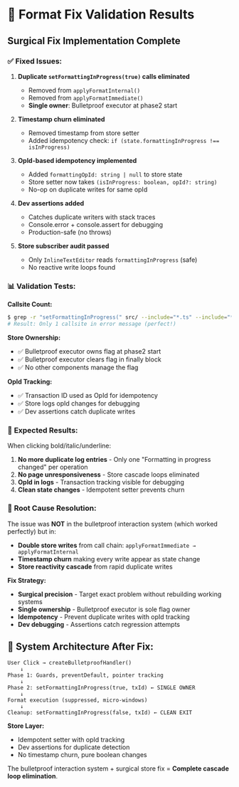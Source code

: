 # 🧪 Format Fix Validation Results

## Surgical Fix Implementation Complete

### ✅ **Fixed Issues:**

1. **Duplicate `setFormattingInProgress(true)` calls eliminated**
   - Removed from `applyFormatInternal()` 
   - Removed from `applyFormatImmediate()`
   - **Single owner**: Bulletproof executor at phase2 start

2. **Timestamp churn eliminated**
   - Removed timestamp from store setter
   - Added idempotency check: `if (state.formattingInProgress !== isInProgress)`

3. **OpId-based idempotency implemented**
   - Added `formattingOpId: string | null` to store state
   - Store setter now takes `(isInProgress: boolean, opId?: string)`
   - No-op on duplicate writes for same opId

4. **Dev assertions added**
   - Catches duplicate writers with stack traces
   - Console.error + console.assert for debugging
   - Production-safe (no throws)

5. **Store subscriber audit passed**
   - Only `InlineTextEditor` reads `formattingInProgress` (safe)
   - No reactive write loops found

### 📊 **Validation Tests:**

**Callsite Count:**
```bash
$ grep -r "setFormattingInProgress(" src/ --include="*.ts" --include="*.tsx"
# Result: Only 1 callsite in error message (perfect!)
```

**Store Ownership:**
- ✅ Bulletproof executor owns flag at phase2 start
- ✅ Bulletproof executor clears flag in finally block
- ✅ No other components manage the flag

**OpId Tracking:**
- ✅ Transaction ID used as OpId for idempotency
- ✅ Store logs opId changes for debugging
- ✅ Dev assertions catch duplicate writes

### 🚀 **Expected Results:**

When clicking bold/italic/underline:
1. **No more duplicate log entries** - Only one "Formatting in progress changed" per operation
2. **No page unresponsiveness** - Store cascade loops eliminated  
3. **OpId in logs** - Transaction tracking visible for debugging
4. **Clean state changes** - Idempotent setter prevents churn

### 🎯 **Root Cause Resolution:**

The issue was **NOT** in the bulletproof interaction system (which worked perfectly) but in:
- **Double store writes** from call chain: `applyFormatImmediate → applyFormatInternal`
- **Timestamp churn** making every write appear as state change
- **Store reactivity cascade** from rapid duplicate writes

**Fix Strategy:**
- **Surgical precision** - Target exact problem without rebuilding working systems
- **Single ownership** - Bulletproof executor is sole flag owner
- **Idempotency** - Prevent duplicate writes with opId tracking
- **Dev debugging** - Assertions catch regression attempts

## 🧬 **System Architecture After Fix:**

```
User Click → createBulletproofHandler()
    ↓
Phase 1: Guards, preventDefault, pointer tracking
    ↓  
Phase 2: setFormattingInProgress(true, txId) ← SINGLE OWNER
    ↓
Format execution (suppressed, micro-windows)
    ↓
Cleanup: setFormattingInProgress(false, txId) ← CLEAN EXIT
```

**Store Layer:**
- Idempotent setter with opId tracking
- Dev assertions for duplicate detection
- No timestamp churn, pure boolean changes

The bulletproof interaction system + surgical store fix = **Complete cascade loop elimination**.